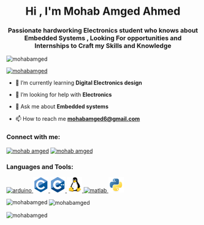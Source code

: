<h1 align="center">Hi , I'm Mohab Amged Ahmed</h1>
<h3 align="center">Passionate hardworking Electronics student who knows about Embedded Systems , Looking For opportunities and Internships to Craft my Skills and Knowledge</h3>

<p align="left"> <img src="https://komarev.com/ghpvc/?username=mohabamged&label=Profile%20views&color=0e75b6&style=flat" alt="mohabamged" /> </p>

<p align="left"> <a href="https://github.com/ryo-ma/github-profile-trophy"><img src="https://github-profile-trophy.vercel.app/?username=mohabamged" alt="mohabamged" /></a> </p>

- 🌱 I’m currently learning **Digital Electronics design**

- 🤝 I’m looking for help with **Electronics**

- 💬 Ask me about **Embedded systems**

- 📫 How to reach me **mohabamged6@gmail.com**

<h3 align="left">Connect with me:</h3>
<p align="left">
<a href="https://www.linkedin.com/in/mohab-amged-b3b353232" target="blank"><img align="center" src="https://raw.githubusercontent.com/rahuldkjain/github-profile-readme-generator/master/src/images/icons/Social/linked-in-alt.svg" alt="mohab amged" height="30" width="40" /></a>
<a href="https://www.facebook.com/mohab.amged.3" target="blank"><img align="center" src="https://raw.githubusercontent.com/rahuldkjain/github-profile-readme-generator/master/src/images/icons/Social/facebook.svg" alt="mohab amged" height="30" width="40" /></a>
</p>

<h3 align="left">Languages and Tools:</h3>
<p align="left"> <a href="https://www.arduino.cc/" target="_blank" rel="noreferrer"> <img src="https://cdn.worldvectorlogo.com/logos/arduino-1.svg" alt="arduino" width="40" height="40"/> </a> <a href="https://www.cprogramming.com/" target="_blank" rel="noreferrer"> <img src="https://raw.githubusercontent.com/devicons/devicon/master/icons/c/c-original.svg" alt="c" width="40" height="40"/> </a> <a href="https://www.w3schools.com/cpp/" target="_blank" rel="noreferrer"> <img src="https://raw.githubusercontent.com/devicons/devicon/master/icons/cplusplus/cplusplus-original.svg" alt="cplusplus" width="40" height="40"/> </a> <a href="https://www.linux.org/" target="_blank" rel="noreferrer"> <img src="https://raw.githubusercontent.com/devicons/devicon/master/icons/linux/linux-original.svg" alt="linux" width="40" height="40"/> </a> <a href="https://www.mathworks.com/" target="_blank" rel="noreferrer"> <img src="https://upload.wikimedia.org/wikipedia/commons/2/21/Matlab_Logo.png" alt="matlab" width="40" height="40"/> </a> <a href="https://www.python.org" target="_blank" rel="noreferrer"> <img src="https://raw.githubusercontent.com/devicons/devicon/master/icons/python/python-original.svg" alt="python" width="40" height="40"/> </a> </p>

<p><img align="left" src="https://github-readme-stats.vercel.app/api/top-langs?username=mohabamged&show_icons=true&locale=en&layout=compact" alt="mohabamged" /></p>

<p>&nbsp;<img align="center" src="https://github-readme-stats.vercel.app/api?username=mohabamged&show_icons=true&locale=en" alt="mohabamged" /></p>

<p><img align="center" src="https://github-readme-streak-stats.herokuapp.com/?user=mohabamged&" alt="mohabamged" /></p>
